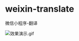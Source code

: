 # weixin-translate
微信小程序-翻译

![效果演示.gif](https://upload-images.jianshu.io/upload_images/6426975-5f70d1c733673981.gif?imageMogr2/auto-orient/strip)

